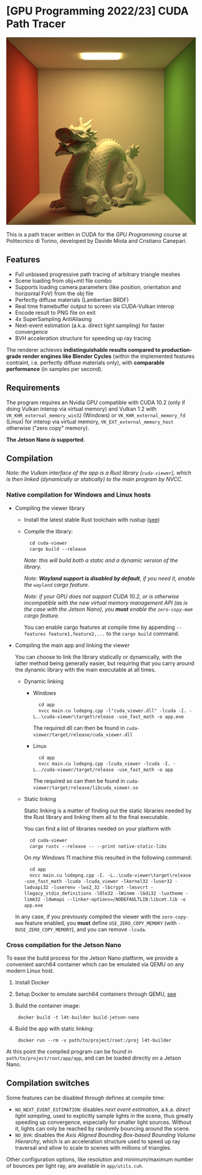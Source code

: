 # [GPU Programming 2022/23] CUDA Path Tracer

![sample render](images/cornell_box_sponza.png "Cornell box with Stanford dragon (~100k triangles) rendered on our path tracer")

This is a path tracer written in CUDA for the _GPU Programming_ course at Politecnico di Torino, developed by Davide Miola and Cristiano Canepari.

## Features

- Full unbiased progressive path tracing of arbitrary triangle meshes
- Scene loading from obj+mtl file combo
- Supports loading camera parameters (like position, orientation and horizontal FoV) from the obj file
- Perfectly diffuse materials (Lambertian BRDF)
- Real time framebuffer output to screen via CUDA-Vulkan interop
- Encode result to PNG file on exit
- 4x SuperSampling AntiAliasing
- Next-event estimation (a.k.a. direct light sampling) for faster convergence
- BVH acceleration structure for speeding up ray tracing

The renderer achieves **indistinguishable results compared to production-grade render engines like Blender Cycles** (within the implemented features contraint, i.e. perfectly diffuse materials only), with **comparable performance** (in samples per second).

## Requirements

The program requires an Nvidia GPU compatible with CUDA 10.2 (only if doing Vulkan interop via virtual memory) and Vulkan 1.2 with `VK_KHR_external_memory_win32` (Windows) or `VK_KHR_external_memory_fd` (Linux) for interop via virtual memory, `VK_EXT_external_memory_host` otherwise ("zero copy" memory).

**The Jetson Nano _is_ supported**.

## Compilation

_Note: the Vulkan interface of the app is a Rust library (`cuda-viewer`), which is then linked (dynamically or statically) to the main program by NVCC._

### Native compilation for Windows and Linux hosts

- Compiling the viewer library
    - Install the latest stable Rust toolchain with rustup ([see](https://www.rust-lang.org/learn/get-started))
    - Compile the library:

            cd cuda-viewer
            cargo build --release

        _Note: this will build both a static and a dynamic version of the library._
        
        _Note: **Wayland support is disabled by default**, if you need it, enable the `wayland` cargo feature._

        _Note: if your GPU does not support CUDA 10.2, or is otherwise incompatible with the new virtual memory management API (as is the case with the Jetson Nano), you **must** enable the `zero-copy-mem` cargo feature._

        You can enable cargo features at compile time by appending `--features feature1,feature2,...` to the `cargo build` command.
- Compiling the main app and linking the viewer

    You can choose to link the library statically or dynamically, with the latter method being generally easier, but requiring that you carry around the dynamic library with the main executable at all times.

    - Dynamic linking

        - Windows

                cd app
                nvcc main.cu lodepng.cpp -l"cuda_viewer.dll" -lcuda -I. -L..\cuda-viewer\target\release -use_fast_math -o app.exe

            The required dll can then be found in `cuda-viewer/target/release/cuda_viewer.dll`
        - Linux
        
                cd app
                nvcc main.cu lodepng.cpp -lcuda_viewer -lcuda -I. -L../cuda-viewer/target/release -use_fast_math -o app

            The required so can then be found in `cuda-viewer/target/release/libcuda_viewer.so`

    - Static linking

        Static linking is a matter of finding out the static libraries needed by the Rust library and linking them all to the final executable.

        You can find a list of libraries needed on your platform with

            cd cuda-viewer
            cargo rustc --release -- --print native-static-libs

        On _my_ Windows 11 machine this resulted in the following command:
        
            cd app
            nvcc main.cu lodepng.cpp -I. -L..\cuda-viewer\target\release -use_fast_math -lcuda -lcuda_viewer -lkernel32 -luser32 -ladvapi32 -luserenv -lws2_32 -lbcrypt -lmsvcrt -llegacy_stdio_definitions -lOle32 -lWinmm -lGdi32 -luxtheme -limm32 -ldwmapi --linker-options=/NODEFAULTLIB:libcmt.lib -o app.exe

    In any case, if you previously compiled the viewer with the `zero-copy-mem` feature enabled, you **must** define `USE_ZERO_COPY_MEMORY` (with `-DUSE_ZERO_COPY_MEMORY`), and you can remove `-lcuda`.

### Cross compilation for the Jetson Nano

To ease the build process for the Jetson Nano platform, we provide a convenient aarch64 container which can be emulated via QEMU on any modern Linux host.

1. Install Docker
2. Setup Docker to emulate aarch64 containers through QEMU, [see](https://github.com/NVIDIA/nvidia-docker/wiki/NVIDIA-Container-Runtime-on-Jetson#enabling-jetson-containers-on-an-x86-workstation-using-qemu)
3. Build the container image:

        docker build -t l4t-builder build-jetson-nano
4. Build the app with static linking:

        docker run --rm -v path/to/project/root:/proj l4t-builder

At this point the compiled program can be found in `path/to/project/root/app/app`, and can be loaded directly on a Jetson Nano.

## Compilation switches

Some features can be disabled through defines at compile time:

- `NO_NEXT_EVENT_ESTIMATION`: disables _next event estimation_, a.k.a. _direct light sampling_, used to explicitly sample lights in the scene, thus greatly speeding up convergence, especially for smaller light sources. Without it, lights can only be reached by randomly bouncing around the scene.
- `NO_BVH`: disables the _Axis Aligned Bounding Box-based Bounding Volume Hierarchy_, which is an acceleration structure used to speed up ray traversal and allow to scale to scenes with millions of triangles.

Other configuration options, like resolution and minimum/maximum number of bounces per light ray, are available in `app/utils.cuh`.
